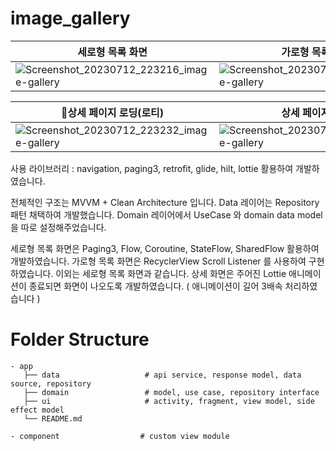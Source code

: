 # image_gallery

세로형 목록 화면 | 가로형 목록 화면
---| ---|
![Screenshot_20230712_223216_image-gallery](https://github.com/binhyul/image_gallery/assets/33985795/7e309192-ad24-4392-aab0-7843db3330ff) | ![Screenshot_20230712_223225_image-gallery](https://github.com/binhyul/image_gallery/assets/33985795/b8b964c7-b6e7-47b7-87bc-0c6f7072d39e)


상세 페이지 로딩(로티) | 상세 페이지 화면
---| ---|
![Screenshot_20230712_223232_image-gallery](https://github.com/binhyul/image_gallery/assets/33985795/c58fe177-aa6c-4152-8d4e-6597529e16b6)| ![Screenshot_20230712_223234_image-gallery](https://github.com/binhyul/image_gallery/assets/33985795/58d275da-01b5-4038-bc6e-8b1c8175fc31)


사용 라이브러리 : navigation, paging3, retrofit, glide, hilt, lottie 활용하여 개발하였습니다.

전체적인 구조는 MVVM + Clean Architecture 입니다.
Data 레이어는 Repository 패턴 채택하여 개발했습니다.
Domain 레이어에서 UseCase 와 domain data model 을 따로 설정해주었습니다.

세로형 목록 화면은 Paging3, Flow, Coroutine, StateFlow, SharedFlow 활용하여 개발하였습니다.
가로형 목록 화면은 RecyclerView Scroll Listener 를 사용하여 구현하였습니다. 이외는 세로형 목록 화면과 같습니다.
상세 화면은 주어진 Lottie 애니메이션이 종료되면 화면이 나오도록 개발하였습니다. ( 애니메이션이 길어 3배속 처리하였습니다 )



Folder Structure
============================

    - app
       ├── data                   # api service, response model, data source, repository
       ├── domain                 # model, use case, repository interface
       ├── ui                     # activity, fragment, view model, side effect model
       └── README.md
    
    - component                  # custom view module

   

